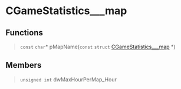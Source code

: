 # CGameStatistics___map
 
## Functions
 
> `const` `char`* pMapName(`const` `struct` [CGameStatistics___map](lua/classes/CGameStatistics___map.md) *)
 
## Members
 
> `unsigned int` dwMaxHourPerMap_Hour
 
